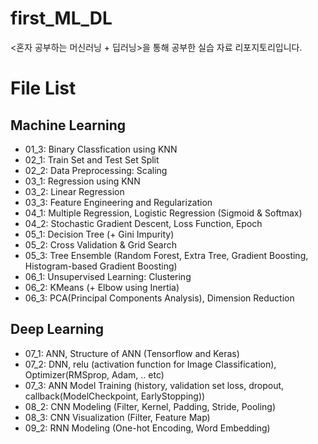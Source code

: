 # first_ML_DL
&lt;혼자 공부하는 머신러닝 + 딥러닝>을 통해 공부한 실습 자료 리포지토리입니다.

# File List
## Machine Learning
* 01_3: Binary Classfication using KNN
* 02_1: Train Set and Test Set Split
* 02_2: Data Preprocessing: Scaling
* 03_1: Regression using KNN
* 03_2: Linear Regression
* 03_3: Feature Engineering and Regularization
* 04_1: Multiple Regression, Logistic Regression (Sigmoid & Softmax)
* 04_2: Stochastic Gradient Descent, Loss Function, Epoch
* 05_1: Decision Tree (+ Gini Impurity)
* 05_2: Cross Validation & Grid Search
* 05_3: Tree Ensemble (Random Forest, Extra Tree, Gradient Boosting, Histogram-based Gradient Boosting)
* 06_1: Unsupervised Learning: Clustering
* 06_2: KMeans (+ Elbow using Inertia)
* 06_3: PCA(Principal Components Analysis), Dimension Reduction
## Deep Learning
* 07_1: ANN, Structure of ANN (Tensorflow and Keras)
* 07_2: DNN, relu (activation function for Image Classification), Optimizer(RMSprop, Adam, .. etc)
* 07_3: ANN Model Training (history, validation set loss, dropout, callback(ModelCheckpoint, EarlyStopping))
* 08_2: CNN Modeling (Filter, Kernel, Padding, Stride, Pooling)
* 08_3: CNN Visualization (Filter, Feature Map)
* 09_2: RNN Modeling (One-hot Encoding, Word Embedding)
